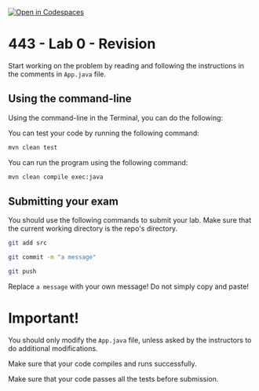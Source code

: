 [![Open in Codespaces](https://classroom.github.com/assets/launch-codespace-f4981d0f882b2a3f0472912d15f9806d57e124e0fc890972558857b51b24a6f9.svg)](https://classroom.github.com/open-in-codespaces?assignment_repo_id=10537354)
# 443 - Lab 0 - Revision

Start working on the problem by reading and following the instructions in the comments in `App.java` file. 

## Using the command-line

Using the command-line in the Terminal, you can do the following: 

You can test your code by running the following command:

```bash
mvn clean test
```

You can run the program using the following command:
```bash
mvn clean compile exec:java
```

## Submitting your exam
You should use the following commands to submit your lab. Make sure that the current working directory is the repo's directory. 

```bash
git add src

git commit -m "a message"

git push
```
Replace `a message` with your own message! Do not simply copy and paste!

# Important!

You should only modify the `App.java` file, unless asked by the instructors to do additional modifications. 

Make sure that your code compiles and runs successfully. 

Make sure that your code passes all the tests before submission.
